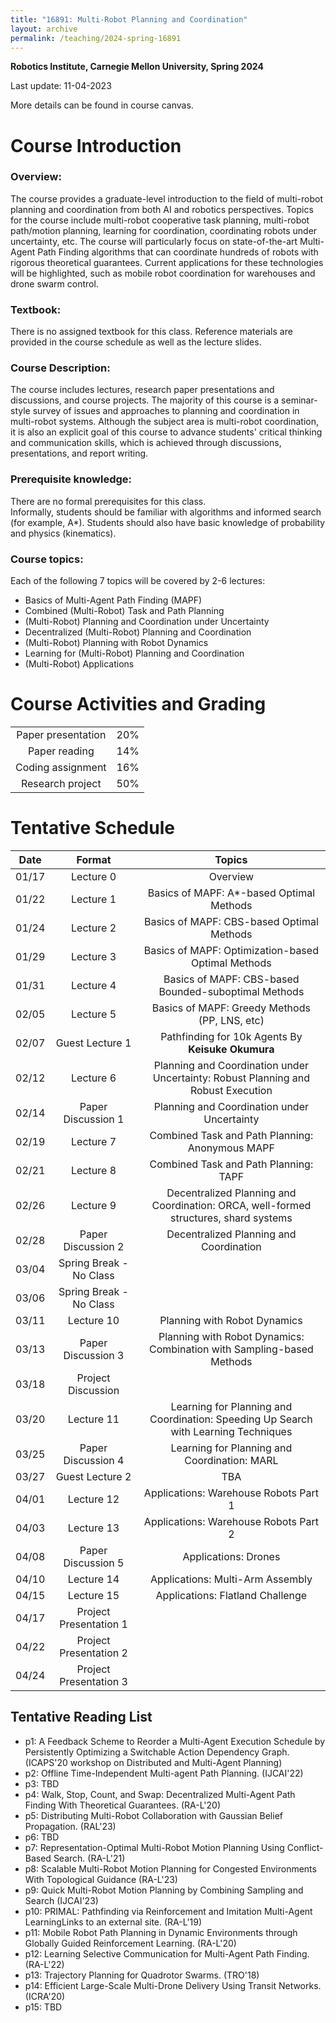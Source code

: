 ```yaml
---
title: "16891: Multi-Robot Planning and Coordination"
layout: archive
permalink: /teaching/2024-spring-16891
---
```

**Robotics Institute, Carnegie Mellon University, Spring 2024**

Last update: 11-04-2023

More details can be found in course canvas.

Course Introduction
======
### Overview:
The course provides a graduate-level introduction to the field of multi-robot planning and coordination from both AI and robotics perspectives. 
Topics for the course include multi-robot cooperative task planning, multi-robot path/motion planning, learning for coordination, coordinating robots under uncertainty, etc. 
The course will particularly focus on state-of-the-art Multi-Agent Path Finding algorithms that can coordinate hundreds of robots with rigorous theoretical guarantees. 
Current applications for these technologies will be highlighted, such as mobile robot coordination for warehouses and drone swarm control. 

### Textbook: 
There is no assigned textbook for this class. Reference materials are provided in the course schedule as well as the lecture slides.

### Course Description: 
The course includes lectures, research paper presentations and discussions, and course projects. 
The majority of this course is a seminar-style survey of issues and approaches to planning and coordination in multi-robot systems. 
Although the subject area is multi-robot coordination, it is also an explicit goal of this course to advance students' critical thinking and communication skills, which is achieved through discussions, presentations, and report writing. 

### Prerequisite knowledge: 
There are no formal prerequisites for this class.  
Informally, students should be familiar with algorithms and informed search (for example, A*). 
Students should also have basic knowledge of probability and physics (kinematics).

### Course topics: 
Each of the following 7 topics will be covered by 2-6 lectures:
- Basics of Multi-Agent Path Finding (MAPF)
- Combined (Multi-Robot) Task and Path Planning
- (Multi-Robot) Planning and Coordination under Uncertainty
- Decentralized (Multi-Robot) Planning and Coordination
- (Multi-Robot) Planning with Robot Dynamics
- Learning for (Multi-Robot) Planning and Coordination
- (Multi-Robot) Applications

Course Activities and Grading
======


|                    |     |
|:------------------:|:---:|
| Paper presentation | 20% |
|   Paper reading    | 14% |
| Coding assignment  | 16% |
|  Research project  | 50% |


Tentative Schedule
======

|  Date  |         Format          |                                        Topics                                        |
|:------:|:-----------------------:|:------------------------------------------------------------------------------------:|
| 01/17  |        Lecture 0        |                                       Overview                                       |
| 01/22  |        Lecture 1        |                       Basics of MAPF: A*-based Optimal Methods                       |
| 01/24  |        Lecture 2        |                      Basics of MAPF: CBS-based Optimal Methods                       |
| 01/29  |        Lecture 3        |                  Basics of MAPF: Optimization-based Optimal Methods                  |	 
| 01/31  |        Lecture 4        |                 Basics of MAPF: CBS-based Bounded-suboptimal Methods                 |
| 02/05  |        Lecture 5        |                    Basics of MAPF: Greedy Methods (PP, LNS, etc)                     |
| 02/07  |     Guest Lecture 1     |                  Pathfinding for 10k Agents By **Keisuke Okumura**                   |
| 02/12  |        Lecture 6        |  Planning and Coordination under Uncertainty: Robust Planning and Robust Execution   |
| 02/14  |   Paper Discussion 1    |                     Planning and Coordination under Uncertainty                      |
| 02/19  |        Lecture 7        |                   Combined Task and Path Planning: Anonymous MAPF                    |
| 02/21  |        Lecture 8        |                        Combined Task and Path Planning: TAPF                         |
| 02/26  |        Lecture 9        | Decentralized Planning and Coordination: ORCA, well-formed structures, shard systems |
| 02/28  |   Paper Discussion 2    |                       Decentralized Planning and Coordination                        |
| 03/04  | Spring Break - No Class |
| 03/06  | Spring Break - No Class |
| 03/11  |       Lecture 10        |                             Planning with Robot Dynamics                             |
| 03/13  |   Paper Discussion 3    |        Planning with Robot Dynamics: Combination with Sampling-based Methods         |
| 03/18  |   Project Discussion    |
| 03/20  |       Lecture 11        | Learning for Planning and Coordination: Speeding Up Search with Learning Techniques  |
| 03/25  |   Paper Discussion 4    |                     Learning for Planning and Coordination: MARL                     |
| 03/27  |     Guest Lecture 2     |                                         TBA                                          |
| 04/01  |       Lecture 12        |                        Applications: Warehouse Robots Part 1                         | 
| 04/03  |       Lecture 13        |                        Applications: Warehouse Robots Part 2                         |
| 04/08  |   Paper Discussion 5    |                                 Applications: Drones                                 |
| 04/10  |       Lecture 14        |                           Applications: Multi-Arm Assembly                           |
| 04/15  |       Lecture 15        |                           Applications: Flatland Challenge                           | 
| 04/17  | Project Presentation 1  |
| 04/22  | Project Presentation 2  |
| 04/24  | Project Presentation 3  |

Tentative Reading List
-----
* p1: A Feedback Scheme to Reorder a Multi-Agent Execution Schedule by Persistently Optimizing a Switchable Action Dependency Graph. (ICAPS'20 workshop on Distributed and Multi-Agent Planning)
* p2: Offline Time-Independent Multi-agent Path Planning. (IJCAI'22)
* p3: TBD
* p4: Walk, Stop, Count, and Swap: Decentralized Multi-Agent Path Finding With Theoretical Guarantees. (RA-L'20)
* p5: Distributing Multi-Robot Collaboration with Gaussian Belief Propagation. (RAL'23)
* p6: TBD
* p7: Representation-Optimal Multi-Robot Motion Planning Using Conflict-Based Search. (RA-L'21)
* p8: Scalable Multi-Robot Motion Planning for Congested Environments With Topological Guidance (RA-L'23)
* p9: Quick Multi-Robot Motion Planning by Combining Sampling and Search (IJCAI'23)
* p10: PRIMAL: Pathfinding via Reinforcement and Imitation Multi-Agent LearningLinks to an external site. (RA-L'19)
* p11: Mobile Robot Path Planning in Dynamic Environments through Globally Guided Reinforcement Learning. (RA-L'20)
* p12: Learning Selective Communication for Multi-Agent Path Finding. (RA-L'22)
* p13: Trajectory Planning for Quadrotor Swarms. (TRO'18) 
* p14: Efficient Large-Scale Multi-Drone Delivery Using Transit Networks. (ICRA'20)
* p15: TBD
